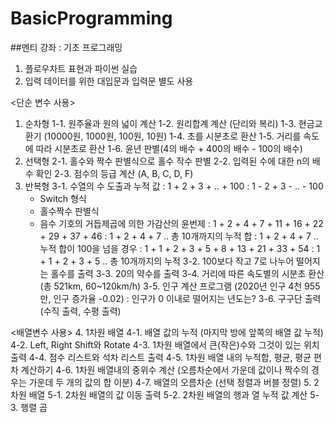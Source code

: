 # BasicProgramming

##멘티 강좌 : 기초 프로그래밍
 1) 플로우차트 표현과 파이썬 실습
 2) 입력 데이터를 위한 대입문과 입력문 별도 사용

 <단순 변수 사용>
  1. 순차형
    1-1. 원주율과 원의 넓이 계산
    1-2. 원리합계 계산 (단리와 복리)
    1-3. 현금교환기 (10000원, 1000원, 100원, 10원)
    1-4. 초를 시분초로 환산
    1-5. 거리를 속도에 따라 시분초로 환산
     1-6. 윤년 판별(4의 배수 + 400의 배수 - 100의 배수)
  2. 선택형
    2-1. 홀수와 짝수 판별식으로 홀수 작수 판별
    2-2. 입력된 수에 대한 n의 배수 확인
    2-3. 점수의 등급 계산 (A, B, C, D, F)
  3. 반복형
    3-1. 수열의 수 도출과 누적 값
      : 1 + 2 + 3 + .. + 100
      : 1 - 2 + 3 - .. - 100
        - Switch 형식
        - 홀수짝수 판별식
        - 음수 기호의 거듭제곱에 의한 가감산의 윤번제
      : 1 + 2 + 4 + 7 + 11 + 16 + 22 + 29 + 37 + 46
      : 1 + 2 + 4 + 7 .. 총 10개까지의 누적 합
      : 1 + 2 + 4 + 7 .. 누적 합이 100을 넘을 경우
      : 1 + 1 + 2 + 3 + 5 + 8 + 13 + 21 + 33 + 54
      : 1 + 1 + 2 + 3 + 5 .. 총 10개까지의 누적
    3-2. 100보다 작고 7로 나누어 떨어지는 홀수를 출력
    3-3. 20의 약수를 출력
    3-4. 거리에 따른 속도별의 시분초 환산 (총 521km, 60~120km/h)
    3-5. 인구 계산 프로그램 (2020년 인구 4천 955만, 인구 증가율 -0.02)
      : 인구가 0 이내로 떨어지는 년도는?
    3-6. 구구단 출력 (수직 출력, 수평 출력)

 <배열변수 사용>
  4. 1차원 배열
    4-1. 배열 값의 누적 (마지막 방에 앞쪽의 배열 값 누적)
    4-2. Left, Right Shift와 Rotate
    4-3. 1차원 배열에서 큰(작은)수와 그것이 있는 위치 출력
    4-4. 점수 리스트와 석차 리스트 출력
    4-5. 1차원 배열 내의 누적합, 평균, 평균 편차 계산하기
    4-6. 1차원 배열내의 중위수 계산 (오름차순에서 가운데 값이나 짝수의 경우는 가운데 두 개의 값의 합 이분)
    4-7. 배열의 오름차순 (선택 정렬과 버블 정렬)
  5. 2차원 배열
    5-1. 2차원 배열의 값 이동 출력
    5-2. 2차원 배열의 행과 열 누적 값 계산
    5-3. 행렬 곱
